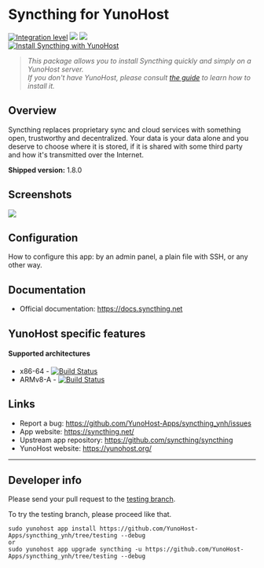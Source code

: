 # Syncthing for YunoHost

[![Integration level](https://dash.yunohost.org/integration/syncthing.svg)](https://dash.yunohost.org/appci/app/syncthing) ![](https://ci-apps.yunohost.org/ci/badges/syncthing.status.svg) ![](https://ci-apps.yunohost.org/ci/badges/syncthing.maintain.svg)  
[![Install Syncthing with YunoHost](https://install-app.yunohost.org/install-with-yunohost.png)](https://install-app.yunohost.org/?app=syncthing)

> *This package allows you to install Syncthing quickly and simply on a YunoHost server.  
If you don't have YunoHost, please consult [the guide](https://yunohost.org/#/install) to learn how to install it.*

## Overview
Syncthing replaces proprietary sync and cloud services with something open, trustworthy and decentralized. Your data is your data alone and you deserve to choose where it is stored, if it is shared with some third party and how it's transmitted over the Internet.

**Shipped version:** 1.8.0

## Screenshots

![](https://docs.syncthing.net/_images/gs1.png)

## Configuration

How to configure this app: by an admin panel, a plain file with SSH, or any other way.

## Documentation

 * Official documentation: https://docs.syncthing.net

## YunoHost specific features

#### Supported architectures

* x86-64 - [![Build Status](https://ci-apps.yunohost.org/ci/logs/syncthing%20%28Apps%29.svg)](https://ci-apps.yunohost.org/ci/apps/syncthing/)
* ARMv8-A - [![Build Status](https://ci-apps-arm.yunohost.org/ci/logs/syncthing%20%28Apps%29.svg)](https://ci-apps-arm.yunohost.org/ci/apps/syncthing/)

## Links

 * Report a bug: https://github.com/YunoHost-Apps/syncthing_ynh/issues
 * App website: https://syncthing.net/
 * Upstream app repository: https://github.com/syncthing/syncthing
 * YunoHost website: https://yunohost.org/

---

Developer info
----------------

Please send your pull request to the [testing branch](https://github.com/YunoHost-Apps/syncthing_ynh/tree/testing).

To try the testing branch, please proceed like that.
```
sudo yunohost app install https://github.com/YunoHost-Apps/syncthing_ynh/tree/testing --debug
or
sudo yunohost app upgrade syncthing -u https://github.com/YunoHost-Apps/syncthing_ynh/tree/testing --debug
```
